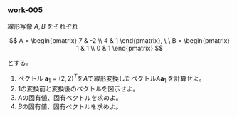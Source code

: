 ### work-005
線形写像 $A, B$ をそれぞれ

$$
A = \begin{pmatrix}
    7 & -2 \\
    4 & 1
\end{pmatrix}, \ \ 
B = \begin{pmatrix}
1 & 1 \\
0 & 1
\end{pmatrix}
$$

とする。

1. ベクトル $\bm{a}_1 = (2, 2)^T$を$A$で線形変換したベクトル$A\bm{a}_1$ を計算せよ。
2. 1の変換前と変換後のベクトルを図示せよ。
3. $A$の固有値、固有ベクトルを求めよ。
4. $B$の固有値、固有ベクトルを求めよ。